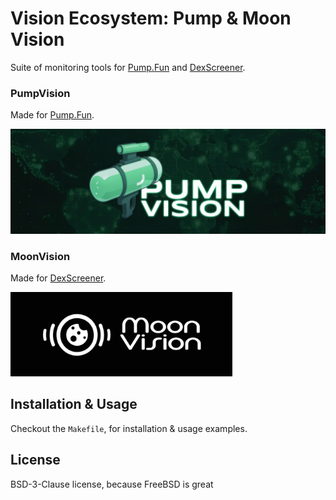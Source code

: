 # Vision Ecosystem:  Pump & Moon Vision
Suite of monitoring tools for [Pump.Fun](https://pump.fun) and [DexScreener](https://dexscreener.com).

### PumpVision

Made for [Pump.Fun](https://pump.fun).

![pump](https://raw.githubusercontent.com/prdsrm/vision/refs/heads/main/assets/pumpvision-logo.jpg)

### MoonVision

Made for [DexScreener](https://dexscreener.com).

![moon](https://raw.githubusercontent.com/prdsrm/vision/refs/heads/main/assets/moonvision-logo.png)

## Installation & Usage

Checkout the `Makefile`, for installation & usage examples.

## License

BSD-3-Clause license, because FreeBSD is great
